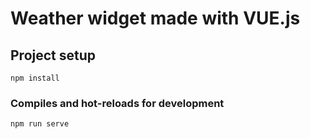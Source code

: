 # Weather widget made with VUE.js

## Project setup
```
npm install
```

### Compiles and hot-reloads for development
```
npm run serve
```
